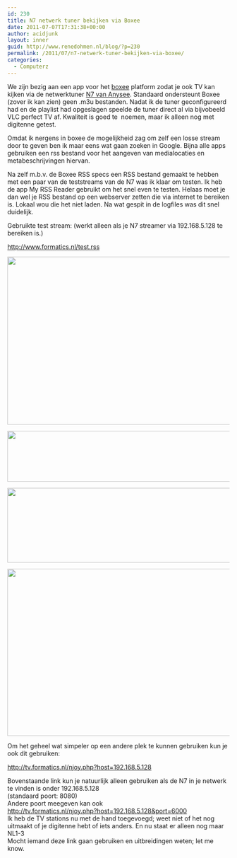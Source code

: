 ```yaml
---
id: 230
title: N7 netwerk tuner bekijken via Boxee
date: 2011-07-07T17:31:38+00:00
author: acidjunk
layout: inner
guid: http://www.renedohmen.nl/blog/?p=230
permalink: /2011/07/n7-netwerk-tuner-bekijken-via-boxee/
categories:
  - Computerz
---
```

We zijn bezig aan een app voor het [boxee](http://www.boxee.tv/) platform zodat je ook TV kan kijken via de netwerktuner [N7 van Anysee](http://www.anysee.com/eng/product/anyseeN7TC.php). Standaard ondersteunt Boxee (zover ik kan zien) geen .m3u bestanden. Nadat ik de tuner geconfigureerd had en de playlist had opgeslagen speelde de tuner direct al via bijvobeeld VLC perfect TV af. Kwaliteit is goed te  noemen, maar ik alleen nog met digitenne getest.

Omdat ik nergens in boxee de mogelijkheid zag om zelf een losse stream door te geven ben ik maar eens wat gaan zoeken in Google. Bijna alle apps gebruiken een rss bestand voor het aangeven van medialocaties en metabeschrijvingen hiervan.

Na zelf m.b.v. de Boxee RSS specs een RSS bestand gemaakt te hebben met een paar van de teststreams van de N7 was ik klaar om testen. Ik heb de app My RSS Reader gebruikt om het snel even te testen. Helaas moet je dan wel je RSS bestand op een webserver zetten die via internet te bereiken is. Lokaal wou die het niet laden. Na wat gespit in de logfiles was dit snel duidelijk.

Gebruikte test stream: (werkt alleen als je N7 streamer via 192.168.5.128 te bereiken is.)
  
http://www.formatics.nl/test.rss

[<img class="alignnone size-full wp-image-237" title="Schermafbeelding 2011-07-07 om 18.56.37" src="http://www.renedohmen.nl/blog/wp-content/uploads/2011/07/Schermafbeelding-2011-07-07-om-18.56.37.png" alt="" width="678" height="380" srcset="http://www.renedohmen.nl/blog/wp-content/uploads/2011/07/Schermafbeelding-2011-07-07-om-18.56.37-300x168.png 300w, http://www.renedohmen.nl/blog/wp-content/uploads/2011/07/Schermafbeelding-2011-07-07-om-18.56.37.png 848w" sizes="(max-width: 678px) 100vw, 678px" />](http://www.renedohmen.nl/blog/wp-content/uploads/2011/07/Schermafbeelding-2011-07-07-om-18.56.37.png)

[<img class="alignnone size-full wp-image-238" title="Schermafbeelding 2011-07-07 om 18.56.58" src="http://www.renedohmen.nl/blog/wp-content/uploads/2011/07/Schermafbeelding-2011-07-07-om-18.56.58.png" alt="" width="537" height="115" srcset="http://www.renedohmen.nl/blog/wp-content/uploads/2011/07/Schermafbeelding-2011-07-07-om-18.56.58-300x64.png 300w, http://www.renedohmen.nl/blog/wp-content/uploads/2011/07/Schermafbeelding-2011-07-07-om-18.56.58.png 537w" sizes="(max-width: 537px) 100vw, 537px" />](http://www.renedohmen.nl/blog/wp-content/uploads/2011/07/Schermafbeelding-2011-07-07-om-18.56.58.png)

[<img class="alignnone size-full wp-image-239" title="Schermafbeelding 2011-07-07 om 18.57.25" src="http://www.renedohmen.nl/blog/wp-content/uploads/2011/07/Schermafbeelding-2011-07-07-om-18.57.25.png" alt="" width="507" height="169" srcset="http://www.renedohmen.nl/blog/wp-content/uploads/2011/07/Schermafbeelding-2011-07-07-om-18.57.25-300x100.png 300w, http://www.renedohmen.nl/blog/wp-content/uploads/2011/07/Schermafbeelding-2011-07-07-om-18.57.25.png 507w" sizes="(max-width: 507px) 100vw, 507px" />](http://www.renedohmen.nl/blog/wp-content/uploads/2011/07/Schermafbeelding-2011-07-07-om-18.57.25.png)

[<img class="alignnone size-full wp-image-240" title="Schermafbeelding 2011-07-07 om 19.11.16" src="http://www.renedohmen.nl/blog/wp-content/uploads/2011/07/Schermafbeelding-2011-07-07-om-19.11.16.png" alt="" width="678" height="378" srcset="http://www.renedohmen.nl/blog/wp-content/uploads/2011/07/Schermafbeelding-2011-07-07-om-19.11.16-300x167.png 300w, http://www.renedohmen.nl/blog/wp-content/uploads/2011/07/Schermafbeelding-2011-07-07-om-19.11.16.png 847w" sizes="(max-width: 678px) 100vw, 678px" />](http://www.renedohmen.nl/blog/wp-content/uploads/2011/07/Schermafbeelding-2011-07-07-om-19.11.16.png)

Om het geheel wat simpeler op een andere plek te kunnen gebruiken kun je ook dit gebruiken:

<a href="http://tv.formatics.nl/njoy.php?host=192.168.5.128" target="_blank">http://tv.formatics.nl/njoy.php?host=192.168.5.128</a>

<div>
  Bovenstaande link kun je natuurlijk alleen gebruiken als de N7 in je netwerk te vinden is onder 192.168.5.128
</div>

<div>
  (standaard poort: 8080)
</div>

<div>
  Andere poort meegeven kan ook
</div>

<div>
  <div>
    <a href="http://tv.formatics.nl/njoy.php?host=192.168.5.128&port=6000" target="_blank">http://tv.formatics.nl/njoy.php?host=192.168.5.128&port=6000</a>
  </div>
</div>

<div>
  Ik heb de TV stations nu met de hand toegevoegd; weet niet of het nog uitmaakt of je digitenne hebt of iets anders. En nu staat er alleen nog maar NL1-3
</div>

<div>
</div>

<div>
  Mocht iemand deze link gaan gebruiken en uitbreidingen weten; let me know.
</div>